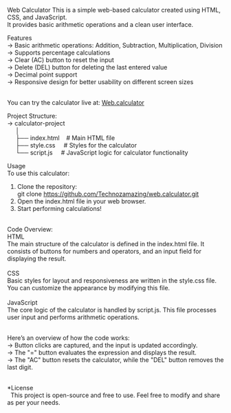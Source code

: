 Web Calculator
This is a simple web-based calculator created using HTML, CSS, and JavaScript. <br>
It provides basic arithmetic operations and a clean user interface. <br>

Features <br>
-> Basic arithmetic operations: Addition, Subtraction, Multiplication, Division <br>
-> Supports percentage calculations <br>
-> Clear (AC) button to reset the input <br>
-> Delete (DEL) button for deleting the last entered value <br>
-> Decimal point support <br>
-> Responsive design for better usability on different screen sizes <br> <br>

You can try the calculator live at: [Web.calculator](https://github.com/Technozamazing/web.calculator.git)  <br>

Project Structure:<br>
-> calculator-project<br>
  &nbsp;&nbsp;&nbsp;&nbsp;&nbsp;│<br>
  &nbsp;&nbsp; &nbsp;&nbsp;├── index.html   &nbsp;&nbsp;  # Main HTML file<br>
  &nbsp;&nbsp;&nbsp;&nbsp; ├── style.css  &nbsp;&nbsp;&nbsp;  # Styles for the calculator<br>
  &nbsp;&nbsp;&nbsp;&nbsp; └── script.js   &nbsp;&nbsp;&nbsp; # JavaScript logic for calculator functionality<br>

Usage<br>
To use this calculator:<br>
1. Clone the repository:<br>
   git clone https://github.com/Technozamazing/web.calculator.git<br>
2. Open the index.html file in your web browser.<br>
3. Start performing calculations!<br>

<br>
Code Overview:<br>
HTML<br>
The main structure of the calculator is defined in the index.html file. It consists of buttons for numbers and operators, and an input field for displaying the result.<br>
<br>
CSS<br>
Basic styles for layout and responsiveness are written in the style.css file. You can customize the appearance by modifying this file.<br>

<br>
JavaScript<br>
The core logic of the calculator is handled by script.js. This file processes user input and performs arithmetic operations.
<br><br>

Here’s an overview of how the code works:<br>
-> Button clicks are captured, and the input is updated accordingly.<br>
-> The "=" button evaluates the expression and displays the result.<br>
-> The "AC" button resets the calculator, while the "DEL" button removes the last digit.<br>

<br>
*License<br>
&nbsp; This project is open-source and free to use. Feel free to modify and share as per your needs.
